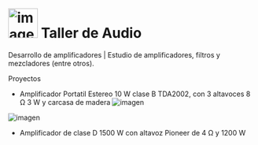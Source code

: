 
<h1><img src="https://github.com/user-attachments/assets/ccab047c-a35c-437e-bacc-6a49c444b4fe" alt="imagen" width="60"/> Taller de Audio </h1>


Desarrollo de amplificadores | Estudio de amplificadores, filtros y mezcladores (entre otros). 

Proyectos
- Amplificador Portatil Estereo 10 W clase B TDA2002, con 3 altavoces 8 Ω 3 W y carcasa de madera
 ![imagen](https://github.com/user-attachments/assets/9626ad7a-6e2a-409a-882d-c66c7cafc2b9)

 ![imagen](https://github.com/user-attachments/assets/c06e93fa-0155-4617-b291-0c3e31d9eeb3)

 

- Amplificador de clase D 1500 W con altavoz Pioneer de 4 Ω  y 1200 W 
  

